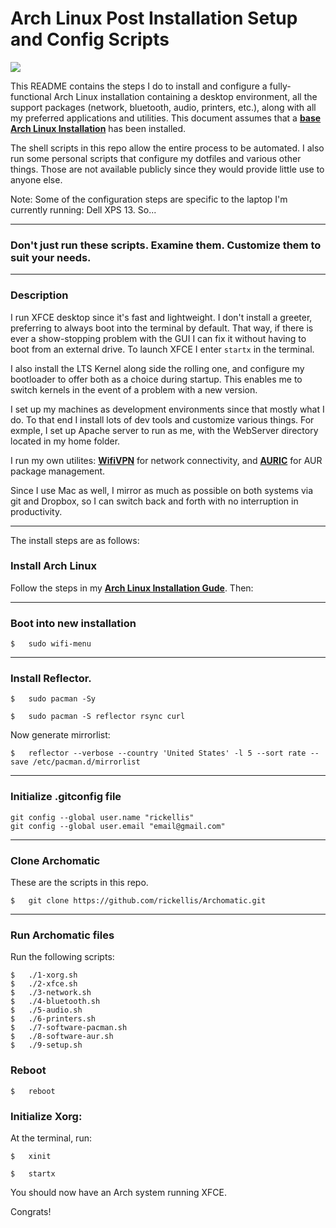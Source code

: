 # Arch Linux Post Installation Setup and Config Scripts

<img src="https://i.imgur.com/uFysgdN.png" />

This README contains the steps I do to install and configure a fully-functional Arch Linux installation containing a desktop environment, all the support packages (network, bluetooth, audio, printers, etc.), along with all my preferred applications and utilities. This document assumes that a __[base Arch Linux Installation](https://github.com/rickellis/Arch-Linux-Install-Guide)__ has been installed.

The shell scripts in this repo allow the entire process to be automated. I also run some personal scripts that configure my dotfiles and various other things. Those are not available publicly since they would provide little use to anyone else.

Note: Some of the configuration steps are specific to the laptop I'm currently running: Dell XPS 13. So...

---

### Don't just run these scripts. Examine them. Customize them to suit your needs.

---

### Description
I run XFCE desktop since it's fast and lightweight. I don't install a greeter, preferring to always boot into the terminal by default. That way, if there is ever a show-stopping problem with the GUI I can fix it without having to boot from an external drive. To launch XFCE I enter `startx` in the terminal.

I also install the LTS Kernel along side the rolling one, and configure my bootloader to offer both as a choice during startup. This enables me to switch kernels in the event of a problem with a new version.

I set up my machines as development environments since that mostly what I do. To that end I install lots of dev tools and customize various things. For exmple, I set up Apache server to run as me, with the WebServer directory located in my home folder.

I run my own utilites: __[WifiVPN](https://github.com/rickellis/WifiVPN)__ for network connectivity, and __[AURIC](https://github.com/rickellis/AURIC)__ for AUR package management.

Since I use Mac as well, I mirror as much as possible on both systems via git and Dropbox, so I can switch back and forth with no interruption in productivity.

---

The install steps are as follows:

### Install Arch Linux

Follow the steps in my __[Arch Linux Installation Gude](https://github.com/rickellis/Arch-Linux-Install-Guide)__. Then:

---

### Boot into new installation

    $   sudo wifi-menu

---

### Install Reflector. 

    $   sudo pacman -Sy

    $   sudo pacman -S reflector rsync curl

Now generate mirrorlist:

    $   reflector --verbose --country 'United States' -l 5 --sort rate --save /etc/pacman.d/mirrorlist

---

### Initialize .gitconfig file

    git config --global user.name "rickellis"
    git config --global user.email "email@gmail.com"

---

### Clone Archomatic
These are the scripts in this repo.

    $   git clone https://github.com/rickellis/Archomatic.git

---

### Run Archomatic files

Run the following scripts:

    $   ./1-xorg.sh
    $   ./2-xfce.sh 
    $   ./3-network.sh 
    $   ./4-bluetooth.sh 
    $   ./5-audio.sh 
    $   ./6-printers.sh 
    $   ./7-software-pacman.sh
    $   ./8-software-aur.sh
    $   ./9-setup.sh

### Reboot

    $   reboot

### Initialize Xorg:
At the terminal, run:

    $   xinit

    $   startx


You should now have an Arch system running XFCE.

Congrats!